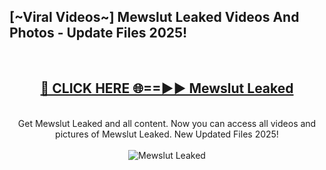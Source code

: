 <h2>[~Viral Videos~] Mewslut Leaked Videos And Photos - Update Files 2025!</h2>
<br>
<div align="center">
<h2><a href="https://top-ai-tools.click/QrbHav" rel="nofollow">🔴 CLICK HERE 🌐==►► Mewslut Leaked</a></h2>
<br>
Get Mewslut Leaked and all content. Now you can access all videos and pictures of Mewslut Leaked. New Updated Files 2025!
<br>
<br>
<a href="https://top-ai-tools.click/QrbHav" rel="nofollow" data-target="animated-image.originalLink"><img src="https://i.ibb.co.com/WyWwxjT/player-gif2.gif" alt="Mewslut Leaked" style="max-width: 100%; display: inline-block;" data-target="animated-image.originalImage"></a>
</div>
<br>